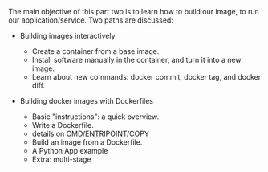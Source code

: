 
The main objective of this part two is to learn how to build our image, to run our application/service. Two paths are discussed: 

- Building images interactively 
    - Create a container from a base image.
    - Install software manually in the container, and turn it into a new image.
    - Learn about new commands: docker commit, docker tag, and docker diff.

- Building docker images with Dockerfiles
    - Basic "instructions": a quick overview.
    - Write a Dockerfile.
	- details on CMD/ENTRIPOINT/COPY
    - Build an image from a Dockerfile.
    - A Python App example
    - Extra: multi-stage 
